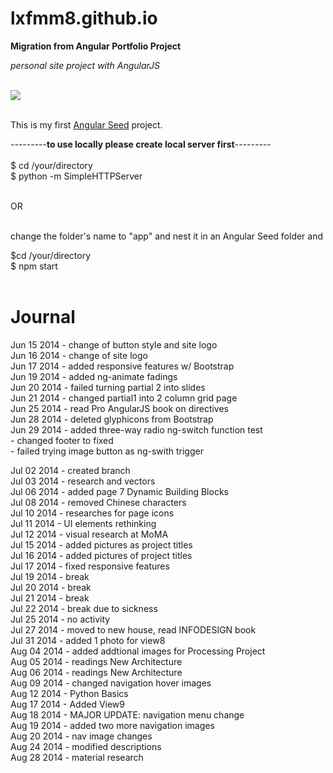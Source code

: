 lxfmm8.github.io
================
<strong>Migration from Angular Portfolio Project</strong>

<em>personal site project with</em> <dfn>AngularJS</dfn>

<br/>
<img src="https://angularjs.org/img/AngularJS-large.png"></img><br/><br/>

This is my first <a href="https://github.com/angular/angular-seed">Angular Seed</a> project.

---------<strong>to use locally please create local server first</strong>---------<br/><br/>
$ cd /your/directory<br/>
$ python -m SimpleHTTPServer<br/><br/>

OR<br/><br/>

change the folder's name to "app" and nest it in an Angular Seed folder and<br/>

$cd /your/directory<br/>
$ npm start<br/><br/>

Journal
===============
Jun 15 2014 - change of button style and site logo <br/>
Jun 16 2014 - change of site logo <br/>
Jun 17 2014 - added responsive features w/ Bootstrap <br/>
Jun 19 2014 - added ng-animate fadings <br/>
Jun 20 2014 - failed turning partial 2 into slides <br/>
Jun 21 2014 - changed partial1 into 2 column grid page <br/>
Jun 25 2014 - read Pro AngularJS book on directives <br/>
Jun 28 2014 - deleted glyphicons from Bootstrap <br/>
Jun 29 2014 - added three-way radio ng-switch function test<br/>
            - changed footer to fixed<br/>
            - failed trying image button as ng-swith trigger<br/>
            
Jul 02 2014 - created branch<br/>
Jul 03 2014 - research and vectors<br/>
Jul 06 2014 - added page 7 Dynamic Building Blocks<br/>
Jul 08 2014 - removed Chinese characters<br/>
Jul 10 2014 - researches for page icons<br/>
Jul 11 2014 - UI elements rethinking<br/>
Jul 12 2014 - visual research at MoMA<br/>
Jul 15 2014 - added pictures as project titles<br/>
Jul 16 2014 - added pictures of project titles<br/>
Jul 17 2014 - fixed responsive features<br/>
Jul 19 2014 - break<br/>
Jul 20 2014 - break<br/>
Jul 21 2014 - break<br/>
Jul 22 2014 - break due to sickness<br/>
Jul 25 2014 - no activity<br/>
Jul 27 2014 - moved to new house, read INFODESIGN book<br/>
Jul 31 2014 - added 1 photo for view8<br/>
Aug 04 2014 - added addtional images for Processing Project<br/>
Aug 05 2014 - readings New Architecture<br/>
Aug 06 2014 - readings New Architecture<br/>
Aug 09 2014 - changed navigation hover images<br/>
Aug 12 2014 - Python Basics<br/>
Aug 17 2014 - Added View9<br/>
Aug 18 2014 - MAJOR UPDATE: navigation menu change<br/>
Aug 19 2014 - added two more navigation images<br/>
Aug 20 2014 - nav image changes<br/>
Aug 24 2014 - modified descriptions<br/>
Aug 28 2014 - material research<br/>
